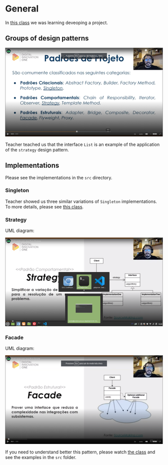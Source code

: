 # General

In [this class](https://web.dio.me/lab/explorando-padroes-de-projetos-na-pratica-com-java/learning/dbad4e6b-fc8e-4215-b305-435b0ad652c1) we was learning deveoping a project.


## Groups of design patterns

![groups of design patterns](images/groups-of-design-patterns.png)

Teacher teached us that the interface `List` is an example of the application of the `strategy` design pattern.


## Implementations

Please see the implementations in the `src` directory.


### Singleton

Teacher showed us three similar variations of `Singleton` implementations. To more details, please see [this class](https://web.dio.me/lab/explorando-padroes-de-projetos-na-pratica-com-java/learning/fed94247-3cf7-4b04-a9b2-ead7bfd1c51a).


### Strategy

UML diagram:

![UML diagram of Strategy Design Pattern](images/uml-diagram-of-strategy-design-pattern.png)


### Facade

UML diagram:

![UML diagram of Facade Design Pattern](images/uml-diagram-of-facade-design-pattern.png)

If you need to understand better this pattern, please watch [the class](https://web.dio.me/lab/explorando-padroes-de-projetos-na-pratica-com-java/learning/b85aef03-dad2-4e21-bbbf-e40aa02a9519?back=/track/coding-the-future-claro-java-spring-boot) and see the examples in the `src` folder.